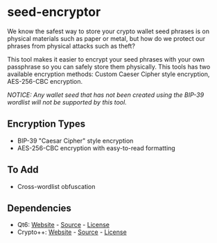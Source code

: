 # seed-encryptor

We know the safest way to store your crypto wallet seed phrases is on physical materials such as paper or metal, but how do we protect our phrases from physical attacks such as theft? 

This tool makes it easier to encrypt your seed phrases with your own passphrase so you can safely store them physically. This tools has two available encryption methods: Custom Caeser Cipher style encryption, AES-256-CBC encryption.

*NOTICE: Any wallet seed that has not been created using the BIP-39 wordlist will not be supported by this tool.*

## Encryption Types
- BIP-39 "Caesar Cipher" style encryption
- AES-256-CBC encryption with easy-to-read formatting

## To Add
- Cross-wordlist obfuscation

## Dependencies
- Qt6: [Website](https://www.qt.io/) - [Source](https://github.com/qt/qtbase) - [License](https://doc.qt.io/qt-6/lgpl.html)
- Crypto++: [Website](https://cryptopp.com/) - [Source](https://github.com/weidai11/cryptopp) - [License](https://github.com/weidai11/cryptopp/blob/master/License.txt)
